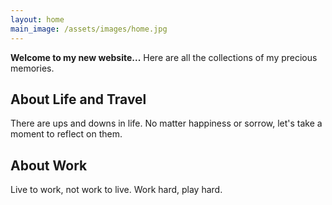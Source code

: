 ```yaml
---
layout: home
main_image: /assets/images/home.jpg
---
```

**Welcome to my new website...** Here are all the collections of my precious memories.

## About Life and Travel

There are ups and downs in life. No matter happiness or sorrow, let's take a moment to reflect on them.

## About Work

Live to work, not work to live. Work hard, play hard.